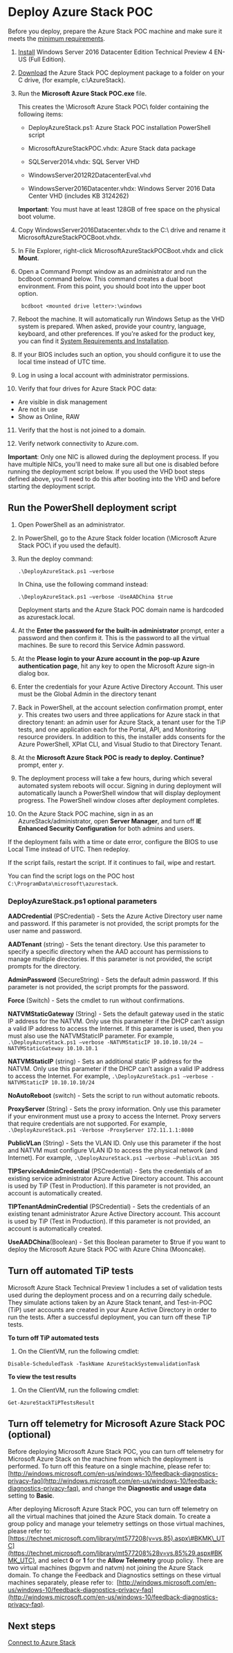 <properties
	pageTitle="Deploy Azure Stack POC | Microsoft Azure"
	description="Learn how to prepare the Azure Stack POC and run the PowerShell script to deploy Azure Stack POC."
	services="azure-stack"
	documentationCenter=""
	authors="ErikjeMS"
	manager="v-kiwhit"
	editor=""/>

<tags
	ms.service="azure-stack"
	ms.workload="na"
	ms.tgt_pltfrm="na"
	ms.devlang="na"
	ms.topic="article"
	ms.date="02/29/2016"
	ms.author="erikje"/>

# Deploy Azure Stack POC
Before you deploy, prepare the Azure Stack POC machine and make sure it meets the [minimum requirements](azure-stack-deploy.md).

1.  [Install](https://www.microsoft.com/en-us/evalcenter/evaluate-windows-server-technical-preview) Windows Server 2016 Datacenter Edition Technical Preview 4 EN-US (Full Edition).

2.  [Download](https://azure.microsoft.com/overview/azure-stack/try/?v=try) the Azure Stack POC deployment package to a folder on your C drive, (for example, c:\\AzureStack).

3.  Run the **Microsoft Azure Stack POC.exe** file.

    This creates the \\Microsoft Azure Stack POC\\ folder containing the following items:

	-   DeployAzureStack.ps1: Azure Stack POC installation PowerShell script

	-   MicrosoftAzureStackPOC.vhdx: Azure Stack data package

	-   SQLServer2014.vhdx: SQL Server VHD

	-   WindowsServer2012R2DatacenterEval.vhd

	-   WindowsServer2016Datacenter.vhdx: Windows Server 2016 Data Center VHD (includes KB 3124262)

	**Important**: You must have at least 128GB of free space on the physical boot volume.

4. Copy WindowsServer2016Datacenter.vhdx to the C:\ drive and rename it MicrosoftAzureStackPOCBoot.vhdx.

5. In File Explorer, right-click MicrosoftAzureStackPOCBoot.vhdx and click **Mount**.

6. Open a Command Prompt window as an administrator and run the bcdboot command below. This command creates a dual boot environment. From this point, you should boot into the upper boot option.

    	bcdboot <mounted drive letter>:\windows

7. Reboot the machine. It will automatically run Windows Setup as the VHD system is prepared. When asked, provide your country, language, keyboard, and other preferences. If you're asked for the product key, you can find it [System Requirements and Installation](https://technet.microsoft.com/library/mt126134.aspx).

8. If your BIOS includes such an option, you should configure it to use the local time instead of UTC time.

9. Log in using a local account with administrator permissions.

10. Verify that four drives for Azure Stack POC data:
  - Are visible in disk management
  - Are not in use
  - Show as Online, RAW

11. Verify that the host is not joined to a domain.

12. Verify network connectivity to Azure.com.

**Important**: Only one NIC is allowed during the deployment process. If you have multiple NICs, you'll need to make sure all but one is disabled before running the deployment script below. If you used the VHD boot steps defined above, you’ll need to do this after booting into the VHD and before starting the deployment script.

## Run the PowerShell deployment script

1.  Open PowerShell as an administrator.

2.  In PowerShell, go to the Azure Stack folder location (\\Microsoft Azure Stack POC\\ if you used the default).

3.  Run the deploy command:

    	.\DeployAzureStack.ps1 –verbose

    In China, use the following command instead:

    	.\DeployAzureStack.ps1 –verbose -UseAADChina $true

    Deployment starts and the Azure Stack POC domain name is hardcoded as azurestack.local.

4.  At the **Enter the password for the built-in administrator** prompt, enter a password and then confirm it. This is the password to all the virtual machines. Be sure to record this Service Admin password.

5.  At the **Please login to your Azure account in the pop-up Azure authentication page**, hit any key to open the Microsoft Azure sign-in dialog box.

6.  Enter the credentials for your Azure Active Directory Account. This user must be the Global Admin in the directory tenant

7.  Back in PowerShell, at the account selection confirmation prompt, enter *y*. This creates two users and three applications for Azure stack in that directory tenant: an admin user for Azure Stack, a tenant user for the TiP tests, and one application each for the Portal, API, and Monitoring resource providers. In addition to this, the installer adds consents for the Azure PowerShell, XPlat CLI, and Visual Studio to that Directory Tenant.

8.  At the **Microsoft Azure Stack POC is ready to deploy. Continue?** prompt, enter *y*.

9.  The deployment process will take a few hours, during which several automated system reboots will occur. Signing in during deployment will automatically launch a PowerShell window that will display deployment progress. The PowerShell window closes after deployment completes.

10. On the Azure Stack POC machine, sign in as an AzureStack/administrator, open **Server Manager**, and turn off **IE Enhanced Security Configuration** for both admins and users.

If the deployment fails with a time or date error, configure the BIOS to use Local Time instead of UTC. Then redeploy.

If the script fails, restart the script. If it continues to fail, wipe and restart.

You can find the script logs on the POC host `C:\ProgramData\microsoft\azurestack`.

### DeployAzureStack.ps1 optional parameters

**AADCredential** (PSCredential) - Sets the Azure Active Directory user name and password. If this parameter is not provided, the script prompts for the user name and password.

**AADTenant** (string) - Sets the tenant directory. Use this parameter to specify a specific directory when the AAD account has permissions to manage multiple directories. If this parameter is not provided, the script prompts for the directory.

**AdminPassword** (SecureString) - Sets the default admin password. If this parameter is not provided, the script prompts for the password.

**Force** (Switch) - Sets the cmdlet to run without confirmations.

**NATVMStaticGateway** (String) - Sets the default gateway used in the static IP address for the NATVM. Only use this parameter if the DHCP can’t assign a valid IP address to access the Internet. If this parameter is used, then you must also use the NATVMStaticIP parameter.
For example, `.\DeployAzureStack.ps1 –verbose -NATVMStaticIP 10.10.10.10/24 – NATVMStaticGateway 10.10.10.1`

**NATVMStaticIP** (string) - Sets an additional static IP address for the NATVM. Only use this parameter if the DHCP can’t assign a valid IP address to access the Internet.
For example, `.\DeployAzureStack.ps1 –verbose -NATVMStaticIP 10.10.10.10/24`

**NoAutoReboot** (switch) - Sets the script to run without automatic reboots.

**ProxyServer** (String) - Sets the proxy information. Only use this parameter if your environment must use a proxy to access the Internet. Proxy servers that require credentials are not supported.
For example, `.\DeployAzureStack.ps1 -Verbose -ProxyServer 172.11.1.1:8080`

**PublicVLan** (String) - Sets the VLAN ID. Only use this parameter if the host and NATVM must configure VLAN ID to access the physical network (and Internet).
For example, `.\DeployAzureStack.ps1 –verbose –PublicVLan 305`

**TIPServiceAdminCredential** (PSCredential) - Sets the credentials of an existing service administrator Azure Active Directory account. This account is used by TiP (Test in Production). If this parameter is not provided, an account is automatically created.

**TIPTenantAdminCredential** (PSCredential) - Sets the credentials of an existing tenant administrator Azure Active Directory account. This account is used by TiP (Test in Production). If this parameter is not provided, an account is automatically created.

**UseAADChina**(Boolean) - Set this Boolean parameter to $true if you want to deploy the Microsoft Azure Stack POC with Azure China (Mooncake).

## Turn off automated TiP tests

Microsoft Azure Stack Technical Preview 1 includes a set of validation tests used during the deployment process and on a recurring daily schedule. They simulate actions taken by an Azure Stack tenant, and Test-in-POC (TiP) user accounts are created in your Azure Active Directory in order to run the tests. After a successful deployment, you can turn off these TiP tests. 

**To turn off TiP automated tests**

1. On the ClientVM, run the following cmdlet:

  `Disable-ScheduledTask -TaskName AzureStackSystemvalidationTask`

**To view the test results**

1. On the ClientVM, run the following cmdlet:

  `Get-AzureStackTiPTestsResult`



## Turn off telemetry for Microsoft Azure Stack POC (optional)


Before deploying Microsoft Azure Stack POC, you can turn off telemetry for Microsoft Azure Stack on the machine from which the deployment is performed. To turn off this feature on a single machine, please refer to: [http://windows.microsoft.com/en-us/windows-10/feedback-diagnostics-privacy-faq](http://windows.microsoft.com/en-us/windows-10/feedback-diagnostics-privacy-faq), and change the **Diagnostic and usage data** setting to **Basic**.



After deploying Microsoft Azure Stack POC, you can turn off telemetry on all the virtual machines that joined the Azure Stack domain. To create a group policy and manage your telemetry settings on those virtual machines, please refer to: [https://technet.microsoft.com/library/mt577208(v=vs.85).aspx\#BKMK\_UTC](https://technet.microsoft.com/library/mt577208%28v=vs.85%29.aspx#BKMK_UTC), and select **0** or **1** for the **Allow Telemetry** group policy. There are two virtual machines (bgpvm and natvm) not joining the Azure Stack domain. To change the Feedback and Diagnostics settings on these virtual machines separately, please refer to:  [http://windows.microsoft.com/en-us/windows-10/feedback-diagnostics-privacy-faq](http://windows.microsoft.com/en-us/windows-10/feedback-diagnostics-privacy-faq).

## Next steps

[Connect to Azure Stack](azure-stack-connect-azure-stack.md)

